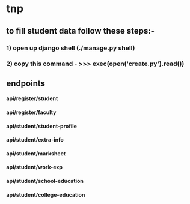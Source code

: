 # tnp
## to fill student data follow these steps:-
### 1) open up django shell (./manage.py shell)
### 2) copy this command - >>> exec(open('create.py').read())


## endpoints

#### api/register/student
#### api/register/faculty

#### api/student/student-profile
#### api/student/extra-info
#### api/student/marksheet
#### api/student/work-exp
#### api/student/school-education
#### api/student/college-education
